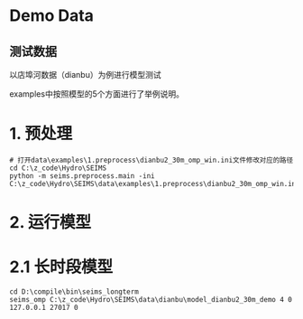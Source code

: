 # Demo Data
## 测试数据

以店埠河数据（dianbu）为例进行模型测试

examples中按照模型的5个方面进行了举例说明。

# 1. 预处理
```shell
# 打开data\examples\1.preprocess\dianbu2_30m_omp_win.ini文件修改对应的路径
cd C:\z_code\Hydro\SEIMS
python -m seims.preprocess.main -ini C:\z_code\Hydro\SEIMS\data\examples\1.preprocess\dianbu2_30m_omp_win.ini
```

# 2. 运行模型
# 2.1 长时段模型
```shell
cd D:\compile\bin\seims_longterm
seims_omp C:\z_code\Hydro\SEIMS\data\dianbu\model_dianbu2_30m_demo 4 0 127.0.0.1 27017 0
```

